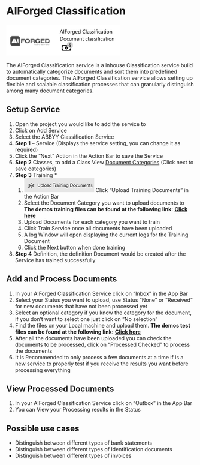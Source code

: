 # AIForged Classification

![](<../../.gitbook/assets/34 (2).png>)

The AIForged Classification service is a inhouse Classification service build to automatically categorize documents and sort them into predefined document categories. The AIForged Classification service allows setting up flexible and scalable classification processes that can granularly distinguish among many document categories.

## Setup Service

1. Open the project you would like to add the service to
2. Click on Add Service
3. Select the ABBYY Classification Service
4. **Step 1** – Service (Displays the service setting, you can change it as required)
5. Click the “Next” Action in the Action Bar to save the Service
6. **Step 2** Classes, to add a Class View [Document Categories](aiforged-classification.md) (Click next to save categories)
7. **Step 3** Training \*
   1. ![](<../../.gitbook/assets/35 (2).png>) Click “Upload Training Documents” in the Action Bar
   2. Select the Document Category you want to upload documents to **The demos training files can be found at the following link:** [**Click here**](https://docs.aiforged.com/DemoDocuments/AIForged%20Classification%20%20Testing.zip)
   3. Upload Documents for each category you want to train
   4. Click Train Service once all documents have been uploaded
   5. A log Window will open displaying the current logs for the Training Document
   6. Click the Next button when done training
8. **Step 4** Definition, the definition Document would be created after the Service has trained successfully

## Add and Process Documents

1. In your AIForged Classification Service click on “Inbox” in the App Bar
2. Select your Status you want to upload, use Status “None” or “Received” for new documents that have not been processed yet
3. Select an optional category if you know the category for the document, if you don’t want to select one just click on “No selection”
4. Find the files on your Local machine and upload them. **The demos test files can be found at the following link:** [**Click here**](https://docs.aiforged.com/DemoDocuments/AIForged%20Classification%20Training.zip)
5. After all the documents have been uploaded you can check the documents to be processed, click on “Processed Checked” to process the documents
6. It is Recommended to only process a few documents at a time if is a new service to properly test if you receive the results you want before processing everything

## View Processed Documents

1. In your AIForged Classification Service click on “Outbox” in the App Bar
2. You can View your Processing results in the Status

## Possible use cases

* Distinguish between different types of bank statements
* Distinguish between different types of Identification documents
* Distinguish between different types of invoices
